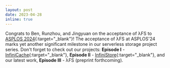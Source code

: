 ```yaml
---
layout: post
date: 2023-04-28
inline: true
---
```


Congrats to Ben, Runzhou, and Jingyuan on the acceptance of λFS
to [ASPLOS 2024](https://www.asplos-conference.org/asplos2024/){:target="\_blank"}!
The acceptance of λFS at ASPLOS'24 marks yet another significant
milestone in our serverless storage project series. 
Don't forget to check out our projects: 
**Episode I** - [InfiniCache](https://tddg.github.io/assets/pdf/fast20-infinicache.pdf){:target="\_blank"}, 
**Episode II** - [InfiniStore](https://tddg.github.io/assets/pdf/vldb23-infinistore.pdf){:target="\_blank"}, 
and our latest work, **Episode III** - λFS (preprint forthcoming).
